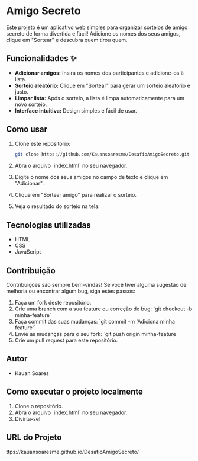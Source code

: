 # Amigo Secreto 

Este projeto é um aplicativo web simples para organizar sorteios de amigo secreto de forma divertida e fácil!  Adicione os nomes dos seus amigos, clique em "Sortear" e descubra quem tirou quem.

## Funcionalidades ✨

* **Adicionar amigos:** Insira os nomes dos participantes e adicione-os à lista.
* **Sorteio aleatório:** Clique em "Sortear" para gerar um sorteio aleatório e justo.
* **Limpar lista:** Após o sorteio, a lista é limpa automaticamente para um novo sorteio.
* **Interface intuitiva:** Design simples e fácil de usar.

## Como usar 

1.  Clone este repositório:

    ```bash
    git clone https://github.com/Kauansoaresme/DesafioAmigoSecreto.git
    ```

2.  Abra o arquivo \`index.html\` no seu navegador.
3.  Digite o nome dos seus amigos no campo de texto e clique em "Adicionar".
4.  Clique em "Sortear amigo" para realizar o sorteio.
5.  Veja o resultado do sorteio na tela.

## Tecnologias utilizadas 

* HTML
* CSS
* JavaScript

## Contribuição 

Contribuições são sempre bem-vindas! Se você tiver alguma sugestão de melhoria ou encontrar algum bug, siga estes passos:

1.  Faça um fork deste repositório.
2.  Crie uma branch com a sua feature ou correção de bug: \`git checkout -b minha-feature\`
3.  Faça commit das suas mudanças: \`git commit -m 'Adiciona minha feature'\`
4.  Envie as mudanças para o seu fork: \`git push origin minha-feature\`
5.  Crie um pull request para este repositório.

## Autor ‍

* Kauan Soares

## Como executar o projeto localmente 

1.  Clone o repositório.
2.  Abra o arquivo \`index.html\` no seu navegador.
3.  Divirta-se!

## URL do Projeto
 ttps://kauansoaresme.github.io/DesafioAmigoSecreto/
